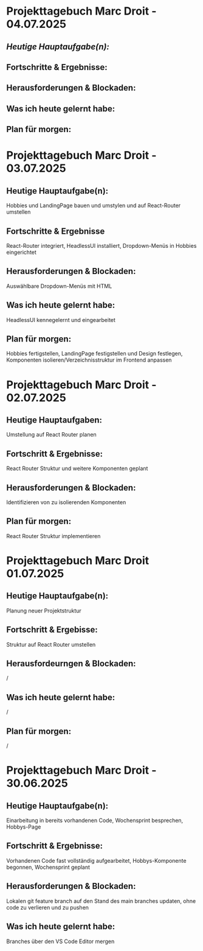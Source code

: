 # Projekttagebuch Marc Droit - 04.07.2025

## *Heutige Hauptaufgabe(n):*

## Fortschritte & Ergebnisse:

## Herausforderungen & Blockaden:

## Was ich heute gelernt habe:

## Plan für morgen:

# **Projekttagebuch Marc Droit - 03.07.2025**

## Heutige Hauptaufgabe(n):

Hobbies und LandingPage bauen und umstylen und auf React-Router umstellen

## Fortschritte & Ergebnisse

React-Router integriert, HeadlessUI installiert, Dropdown-Menüs in Hobbies eingerichtet

## Herausforderungen & Blockaden:

Auswählbare Dropdown-Menüs mit HTML

## Was ich heute gelernt habe:

HeadlessUI kennegelernt und eingearbeitet

## Plan für morgen:

Hobbies fertigstellen, LandingPage festigstellen und Design festlegen, Komponenten isolieren/Verzeichnisstruktur im Frontend anpassen

# Projekttagebuch Marc Droit - 02.07.2025

## Heutige Hauptaufgaben:

Umstellung auf React Router planen

## Fortschritt & Ergebnisse:

React Router Struktur und weitere Komponenten geplant

## Herausforderungen & Blockaden:

Identifizieren von zu isolierenden Komponenten

## Plan für morgen:

React Router Struktur implementieren

# Projekttagebuch Marc Droit 01.07.2025

## Heutige Hauptaufgabe(n):

Planung neuer Projektstruktur

## Fortschritt & Ergebisse:

Struktur auf React Router umstellen

## Herausfordeurngen & Blockaden:

/

## Was ich heute gelernt habe:

/

## Plan für morgen:

/

# Projekttagebuch Marc Droit - 30.06.2025

## Heutige Hauptaufgabe(n):

Einarbeitung in bereits vorhandenen Code, Wochensprint besprechen, Hobbys-Page

## Fortschritt & Ergebnisse:

Vorhandenen Code fast vollständig aufgearbeitet, Hobbys-Komponente begonnen, Wochensprint geplant

## Herausforderungen & Blockaden:

Lokalen git feature branch auf den Stand des main branches updaten, ohne code zu verlieren und zu pushen

## Was ich heute gelernt habe:

Branches über den VS Code Editor mergen